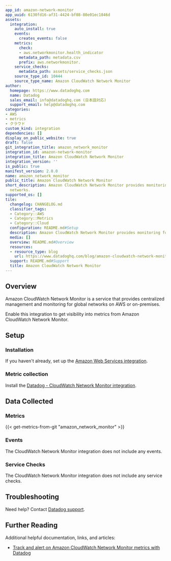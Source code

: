 ```yaml
---
app_id: amazon-network-monitor
app_uuid: 6130fd16-af31-4424-bf08-80e01ec1846d
assets:
  integration:
    auto_install: true
    events:
      creates_events: false
    metrics:
      check:
      - aws.networkmonitor.health_indicator
      metadata_path: metadata.csv
      prefix: aws.networkmonitor.
    service_checks:
      metadata_path: assets/service_checks.json
    source_type_id: 10444
    source_type_name: Amazon CloudWatch Network Monitor
author:
  homepage: https://www.datadoghq.com
  name: Datadog
  sales_email: info@datadoghq.com (日本語対応)
  support_email: help@datadoghq.com
categories:
- AWS
- metrics
- クラウド
custom_kind: integration
dependencies: []
display_on_public_website: true
draft: false
git_integration_title: amazon_network_monitor
integration_id: amazon-network-monitor
integration_title: Amazon CloudWatch Network Monitor
integration_version: ''
is_public: true
manifest_version: 2.0.0
name: amazon_network_monitor
public_title: Amazon CloudWatch Network Monitor
short_description: Amazon CloudWatch Network Monitor provides monitoring for global
  networks.
supported_os: []
tile:
  changelog: CHANGELOG.md
  classifier_tags:
  - Category::AWS
  - Category::Metrics
  - Category::Cloud
  configuration: README.md#Setup
  description: Amazon CloudWatch Network Monitor provides monitoring for global networks.
  media: []
  overview: README.md#Overview
  resources:
  - resource_type: blog
    url: https://www.datadoghq.com/blog/amazon-cloudwatch-network-monitor-datadog/
  support: README.md#Support
  title: Amazon CloudWatch Network Monitor
---
```


<!--  SOURCED FROM https://github.com/DataDog/integrations-internal-core -->
## Overview

Amazon CloudWatch Network Monitor is a service that provides centralized management and monitoring for global networks on AWS or on-premises.

Enable this integration to get visibility into metrics from Amazon CloudWatch Network Monitor.

## Setup

### Installation

If you haven't already, set up the [Amazon Web Services integration][1].

### Metric collection

Install the [Datadog - CloudWatch Network Monitor integration][2].

## Data Collected

### Metrics
{{< get-metrics-from-git "amazon_network_monitor" >}}


### Events

The CloudWatch Network Monitor integration does not include any events.

### Service Checks

The CloudWatch Network Monitor integration does not include any service checks.

## Troubleshooting

Need help? Contact [Datadog support][4].

## Further Reading

Additional helpful documentation, links, and articles:

- [Track and alert on Amazon CloudWatch Network Monitor metrics with Datadog][5]

[1]: https://docs.datadoghq.com/ja/integrations/amazon_web_services/
[2]: https://app.datadoghq.com/integrations/amazon-network-monitor
[3]: https://github.com/DataDog/integrations-internal-core/blob/main/amazon_network_monitor/metadata.csv
[4]: https://docs.datadoghq.com/ja/help/
[5]: https://www.datadoghq.com/blog/amazon-cloudwatch-network-monitor-datadog/